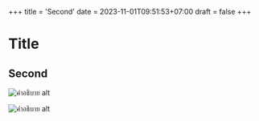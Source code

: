 +++
title = 'Second'
date = 2023-11-01T09:51:53+07:00
draft = false
+++

# Title
## Second

![คำอธิบาย alt](/posts/tn.png "เมาส์ชี้")

![คำอธิบาย alt](/images/tn.png "เมาส์ชี้")
